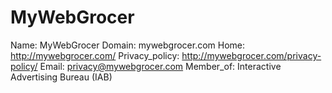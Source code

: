 
# MyWebGrocer

Name: MyWebGrocer
Domain: mywebgrocer.com
Home: http://mywebgrocer.com/
Privacy_policy: http://mywebgrocer.com/privacy-policy/
Email: privacy@mywebgrocer.com
Member_of: Interactive Advertising Bureau (IAB)
